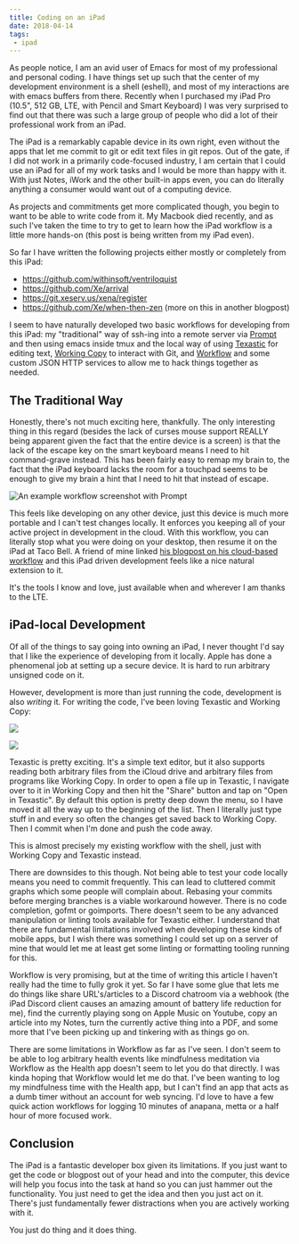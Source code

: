 ```yaml
---
title: Coding on an iPad
date: 2018-04-14
tags:
 - ipad
---
```


As people notice, I am an avid user of Emacs for most of my professional and
personal coding. I have things set up such that the center of my development
environment is a shell (eshell), and most of my interactions are with emacs
buffers from there. Recently when I purchased my iPad Pro (10.5", 512 GB, LTE,
with Pencil and Smart Keyboard) I was very surprised to find out that there was
such a large group of people who did a lot of their professional work from an
iPad.

The iPad is a remarkably capable device in its own right, even without the apps
that let me commit to git or edit text files in git repos. Out of the gate, if
I did not work in a primarily code-focused industry, I am certain that I could
use an iPad for all of my work tasks and I would be more than happy with it.
With just Notes, iWork and the other built-in apps even, you can do literally
anything a consumer would want out of a computing device.

As projects and commitments get more complicated though, you begin to want to
be able to write code from it. My Macbook died recently, and as such I've 
taken the time to try to get to learn how the iPad workflow is a little more
hands-on (this post is being written from my iPad even).

So far I have written the following projects either mostly or completely from
this iPad:

- https://github.com/withinsoft/ventriloquist
- https://github.com/Xe/arrival
- https://git.xeserv.us/xena/register
- https://github.com/Xe/when-then-zen (more on this in another blogpost)

I seem to have naturally developed two basic workflows for developing from this
iPad: my "traditional" way of ssh-ing into a remote server via [Prompt][prompt]
and then using emacs inside tmux and the local way of using [Texastic][texastic]
for editing text, [Working Copy][workingcopy] to interact with Git, and [Workflow][workflow]
and some custom JSON HTTP services to allow me to hack things together as
needed.

## The Traditional Way

Honestly, there's not much exciting here, thankfully. The only interesting
thing in this regard (besides the lack of curses mouse support REALLY being
apparent given the fact that the entire device is a screen) is that the lack
of the escape key on the smart keyboard means I need to hit command-grave
instead. This has been fairly easy to remap my brain to, the fact that the 
iPad keyboard lacks the room for a touchpad seems to be enough to give my brain
a hint that I need to hit that instead of escape. 

![An example workflow screenshot with Prompt](https://i.imgur.com/owGRo5x.png)

This feels like developing on any other device, just this device is much more
portable and I can't test changes locally. It enforces you keeping all of your
active project in development in the cloud. With this workflow, you can
literally stop what you were doing on your desktop, then resume it on the iPad
at Taco Bell. A friend of mine linked [his blogpost on his cloud-based workflow][ceruleiscloud]
and this iPad driven development feels like a nice natural extension to it.

It's the tools I know and love, just available when and wherever I am thanks to
the LTE.

## iPad-local Development

Of all of the things to say going into owning an iPad, I never thought I'd say
that I like the experience of developing from it locally. Apple has done a 
phenomenal job at setting up a secure device. It is hard to run arbitrary 
unsigned code on it.

However, development is more than just running the code, development is also
_writing_ it. For writing the code, I've been loving Texastic and Working Copy:

![](https://i.imgur.com/5RVt52w.png)

![](https://i.imgur.com/XTWoOAY.jpg)

Texastic is pretty exciting. It's a simple text editor, but it also supports
reading both arbitrary files from the iCloud drive and arbitrary files from
programs like Working Copy. In order to open a file up in Texastic, I 
navigate over to it in Working Copy and then hit the "Share" button and tap
on "Open in Texastic". By default this option is pretty deep down the menu, so
I have moved it all the way up to the beginning of the list. Then I literally
just type stuff in and every so often the changes get saved back to Working
Copy. Then I commit when I'm done and push the code away.

This is almost precisely my existing workflow with the shell, just with 
Working Copy and Texastic instead.

There are downsides to this though. Not being able to test your code locally
means you need to commit frequently. This can lead to cluttered commit graphs
which some people will complain about. Rebasing your commits before merging
branches is a viable workaround however. There is no code completion, gofmt or 
goimports. There doesn't seem to be any advanced manipulation or linting tools
available for Texastic either. I understand that there are fundamental 
limitations involved when developing these kinds of mobile apps, but I wish 
there was something I could set up on a server of mine that would let me at
least get some linting or formatting tooling running for this.

Workflow is very promising, but at the time of writing this article I haven't
really had the time to fully grok it yet. So far I have some glue that lets me
do things like share URL's/articles to a Discord chatroom via a webhook (the
iPad Discord client causes an amazing amount of battery life reduction for me),
find the currently playing song on Apple Music on Youtube, copy an article into
my Notes, turn the currently active thing into a PDF, and some more that I've
been picking up and tinkering with as things go on.

There are some limitations in Workflow as far as I've seen. I don't seem to be
able to log arbitrary health events like mindfulness meditation via Workflow as
the Health app doesn't seem to let you do that directly. I was kinda hoping 
that Workflow would let me do that. I've been wanting to log my mindfulness 
time with the Health app, but I can't find an app that acts as a dumb timer
without an account for web syncing. I'd love to have a few quick action 
workflows for logging 10 minutes of anapana, metta or a half hour of more
focused work.

## Conclusion

The iPad is a fantastic developer box given its limitations. If you just want
to get the code or blogpost out of your head and into the computer, this device
will help you focus into the task at hand so you can just hammer out the 
functionality. You just need to get the idea and then you just act on it.
There's just fundamentally fewer distractions when you are actively working
with it.

You just do thing and it does thing.

[prompt]: https://itunes.apple.com/us/app/prompt-2/id917437289?mt=8
[texastic]: https://itunes.apple.com/us/app/textastic-code-editor-6/id1049254261?mt=8
[workingcopy]: https://itunes.apple.com/us/app/working-copy/id896694807?mt=8
[workflow]: https://www.workflow.is
[ceruleiscloud]: https://elliot.pro/blog/working-in-the-cloud.html
